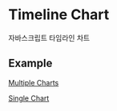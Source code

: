 # Timeline Chart
자바스크립트 타임라인 차트

## Example
[Multiple Charts](https://madstone290.github.io/TimelineChart/public/multi-mes-sample.html)

[Single Chart](https://madstone290.github.io/TimelineChart/public/mes-sample.html)
